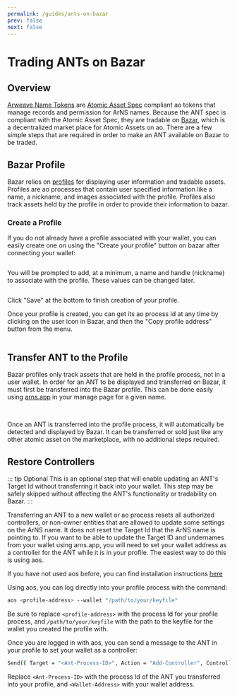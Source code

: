 ```yaml
---
permalink: /guides/ants-on-bazar
prev: false
next: false
---
```


# Trading ANTs on Bazar

## Overview

[Arweave Name Tokens](../arns.md#arweave-name-token-ant) are [Atomic Asset Spec](https://github.com/permaweb/ao-permaweb/blob/asset-manager/services/assets/spec.md) compliant ao tokens that manage records and permission for ArNS names. Because the ANT spec is compliant with the Atomic Asset Spec, they are tradable on [Bazar](https://bazar.arweave.net), which is a decentralized market place for Atomic Assets on ao. There are a few simple steps that are required in order to make an ANT available on Bazar to be traded.

## Bazar Profile

Bazar relies on [profiles](https://bazar.g8way.io/#/docs/overview/profiles) for displaying user information and tradable assets. Profiles are ao processes that contain user specified information like a name, a nickname, and images associated with the profile. Profiles also track assets held by the profile in order to provide their information to bazar.

### Create a Profile

If you do not already have a profile associated with your wallet, you can easily create one on using the "Create your profile" button on bazar after connecting your wallet:

<img class="amazingdiagram" :src="$withBase('/images/bazar-create-profile1.png')">

You will be prompted to add, at a minimum, a name and handle (nickname) to associate with the profile. These values can be changed later.

<img class="amazingdiagram" :src="$withBase('/images/bazar-create-profile2.png')">

Click "Save" at the bottom to finish creation of your profile.

Once your profile is created, you can get its ao process Id at any time by clicking on the user icon in Bazar, and then the "Copy profile address" button from the menu.

<img class="amazingdiagram" :src="$withBase('/images/bazar-create-profile3.png')">

## Transfer ANT to the Profile

Bazar profiles only track assets that are held in the profile process, not in a user wallet. In order for an ANT to be displayed and transferred on Bazar, it must first be transferred into the Bazar profile. This can be done easily using [arns.app](https://arns.app) in your manage page for a given name.

<img class="amazingdiagram" :src="$withBase('/images/bazar-transfer-name1.png')">
</br></br>
<img class="amazingdiagram" :src="$withBase('/images/bazar-transfer-name2.png')">

Once an ANT is transferred into the profile process, it will automatically be detected and displayed by Bazar. It can be transferred or sold just like any other atomic asset on the marketplace, with no additional steps required.

## Restore Controllers

::: tip Optional
This is an optional step that will enable updating an ANT's Target Id without transferring it back into your wallet. This step may be safely skipped without affecting the ANT's functionality or tradability on Bazar.
:::

Transferring an ANT to a new wallet or ao process resets all authorized controllers, or non-owner entities that are allowed to update some settings on the ArNS name. It does not reset the Target Id that the ArNS name is pointing to. If you want to be able to update the Target ID and undernames from your wallet using arns.app, you will need to set your wallet address as a controller for the ANT while it is in your profile. The easiest way to do this is using aos.

If you have not used aos before, you can find installation instructions [here](https://cookbook_ao.arweave.net/welcome/getting-started.html)

Using aos, you can log directly into your profile process with the command:

```bash
aos <profile-address> --wallet "/path/to/your/keyfile"
```

Be sure to replace `<profile-address>` with the process Id for your profile process, and `/path/to/your/keyfile` with the path to the keyfile for the wallet you created the profile with.

Once you are logged in with aos, you can send a message to the ANT in your profile to set your wallet as a controller:

```bash
Send({ Target = "<Ant-Process-ID>", Action = "Add-Controller", Controller = "<Wallet-Address>" })
```

Replace `<Ant-Process-ID>` with the process Id of the ANT you transferred into your profile, and `<Wallet-Address>` with your wallet address.